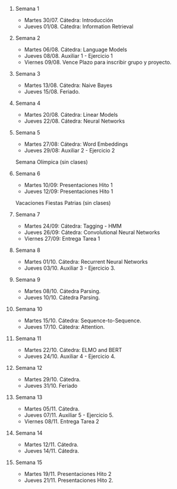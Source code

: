 

1. Semana 1
	
   * Martes 30/07. Cátedra: Introducción
   * Jueves 01/08. Cátedra: Information Retrieval
   
2. Semana 2
	 	
    * Martes 06/08. Cátedra:  Language Models
    * Jueves 08/08. Auxiliar 1 - Ejercicio 1
    * Viernes 09/08. Vence Plazo para inscribir grupo y proyecto.
    
3. Semana 3

     * Martes 13/08. Cátedra: Naive Bayes
     * Jueves 15/08. Feriado.

4. Semana 4

    * Martes 20/08. Cátedra: Linear Models
    * Jueves 22/08. Cátedra:  Neural Networks

5. Semana 5

     * Martes 27/08: Cátedra:  Word Embeddings
     * Jueves 29/08: Auxiliar 2 - Ejercicio 2

     Semana Olímpica (sin clases)

6. Semana 6

     * Martes 10/09: Presentaciones Hito 1
     * Jueves 12/09: Presentaciones Hito 1

     Vacaciones Fiestas Patrias (sin clases)

7. Semana 7

     * Martes 24/09: Cátedra:  Tagging - HMM
     * Jueves 26/09: Cátedra:  Convolutional Neural Networks
     * Viernes 27/09: Entrega Tarea 1

8. Semana 8

     * Martes 01/10. Cátedra:  Recurrent Neural Networks
     * Jueves 03/10. Auxiliar 3 - Ejercicio 3.

9. Semana 9

     * Martes 08/10. Cátedra Parsing.
     * Jueves 10/10. Cátedra Parsing. 

10. Semana 10

     * Martes 15/10. Cátedra: Sequence-to-Sequence.
     * Jueves 17/10. Cátedra: Attention. 

11. Semana 11

      * Martes 22/10. Cátedra: ELMO and BERT
      * Jueves 24/10. Auxiliar 4 - Ejercicio 4. 

12. Semana 12

      * Martes 29/10. Cátedra.
      * Jueves 31/10. Feriado

13. Semana 13

      * Martes 05/11. Cátedra.
      * Jueves 07/11. Auxiliar 5 - Ejercicio 5.
      * Viernes 08/11. Entrega Tarea 2

14. Semana 14

      * Martes 12/11. Cátedra.
      * Jueves 14/11. Cátedra.

15. Semana 15

      * Martes 19/11. Presentaciones Hito 2
      * Jueves 21/11. Presentaciones Hito 2.


